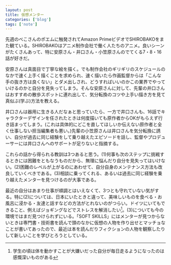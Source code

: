 ```yaml
---
layout: post
title: 仮想メンター
categories: ['blog']
tags: ['note']
---
```


先週のべこさんのポエムに触発されてAmazon PrimeビデオでSHIROBAKOをまた観ている。SHIROBAKOはアニメ制作会社で働く人たちのアニメ。良いシーンがたくさんあって、特に安原さん・井口さん・小笠原さんのでてくる7・8・16話が好きだ。

安原さんは真面目で丁寧な絵を描く。でも制作会社のギリギリのスケジュールのなかで速く上手く描くことを求められ、速く描いたら作画監督からは「こんな手の抜き方は良くない」とダメ出しされ、どうすればいいのかこの業界でやっていけるのかと自分を見失ってしまう。そんな安原さんに対して、先輩の井口さんはおすすめの散歩スポットに連れ出して、気分転換のコツや上手い描き方を見て真似ぶ(学ぶ)方法を教える。

井口さんは器用に生きる人だなぁと思っていたら、一方で井口さんも、16話でキャラクターデザインを任されたときは何度描いても原作者からOKがもらえず行き詰まってしまう。(これは具体的にどこを直してほしいか伝えない原作者と全く仕事しない担当編集者も悪い。)先輩の小笠原さんは井口さんを気分転換に誘い、自分が過去に同じ経験をして乗り越えたエピソードを話し、監督やプロデューサーには井口さんへのサポートが足りないと指摘する。

これらの話から得られる教訓は3つあると思う。(1)何事も次のステップに挑戦するときには困難をともなうものだから、無理に悩んだり自分を見失ってはいけない。(2)困難のレベルが上がるのにあわせて、自分自身のメンテナンス方法も改良していくべきである。(3)相談に乗ってくれる、あるいは過去に同じ経験を乗り越えたメンターを見つけるのが大事である。

最近の自分はあまり仕事が順調とはいえなくて、3つとも守れていない気がする。特に(2)については、日本にいたときと違って、美味しいものを食べる・お風呂に浸かる・友達と話すなどの方法がとれないのがつらい。ドイツにいてもできること、例えばジョギングなどでストレスを解消したい[^1]。(3)についても今の環境ではまだ見つけられずにいる。「SOFT SKILLS」にはメンターが見つからないときは専門書・技術書を読んで頭のなかに仮想の人物を作り出せとマッチョなことが書いてあったので、最近は本を読んだりフィクションの人物を観察したりして新しいことを学びとろうとしている。

[^1]: 学生の頃は体を動かすことが大嫌いだった自分が毎日走るようになったのは感慨深いものがある
